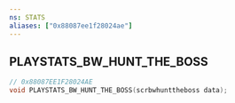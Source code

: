 ```yaml
---
ns: STATS
aliases: ["0x88087ee1f28024ae"]
---
```

## PLAYSTATS_BW_HUNT_THE_BOSS

```c
// 0x88087EE1F28024AE
void PLAYSTATS_BW_HUNT_THE_BOSS(scrbwhunttheboss data);
```
